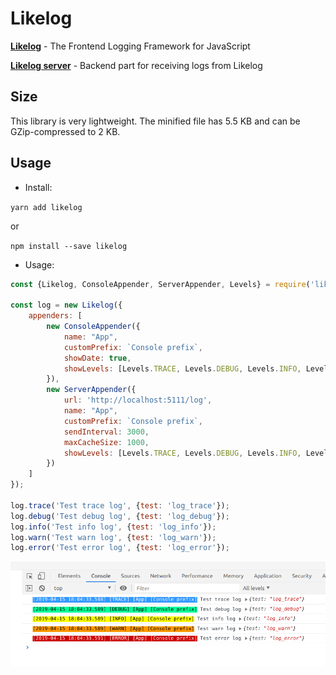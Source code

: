 Likelog
======

[**Likelog**](https://github.com/uxname/likelog) - The Frontend Logging Framework for JavaScript
 
[**Likelog server**](https://github.com/uxname/likelogserver) - Backend part for receiving logs from Likelog 

## Size
This library is very lightweight. The minified file has 5.5 KB and can be GZip-compressed to 2 KB.

## Usage

* Install:

`yarn add likelog`

or

`npm install --save likelog`

* Usage:

```javascript
const {Likelog, ConsoleAppender, ServerAppender, Levels} = require('likelog');

const log = new Likelog({
    appenders: [
        new ConsoleAppender({
            name: "App",
            customPrefix: `Console prefix`,
            showDate: true,
            showLevels: [Levels.TRACE, Levels.DEBUG, Levels.INFO, Levels.WARN, Levels.ERROR],
        }),
        new ServerAppender({
            url: 'http://localhost:5111/log',
            name: "App",
            customPrefix: `Console prefix`,
            sendInterval: 3000,
            maxCacheSize: 1000,
            showLevels: [Levels.TRACE, Levels.DEBUG, Levels.INFO, Levels.WARN, Levels.ERROR],
        })
    ]
});

log.trace('Test trace log', {test: 'log_trace'});
log.debug('Test debug log', {test: 'log_debug'});
log.info('Test info log', {test: 'log_info'});
log.warn('Test warn log', {test: 'log_warn'});
log.error('Test error log', {test: 'log_error'});
```

![](./.github/demo.png)
